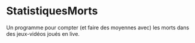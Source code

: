 # StatistiquesMorts
Un programme pour compter (et faire des moyennes avec) les morts dans des jeux-vidéos joués en live.
